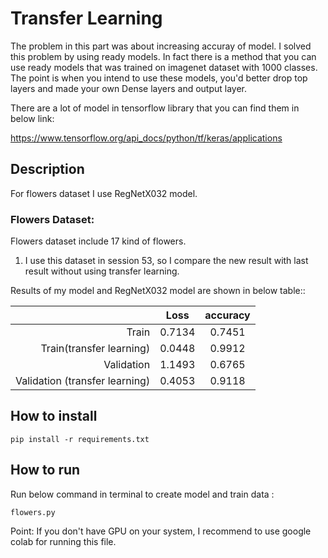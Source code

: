 # Transfer Learning 

The problem in this part was about increasing accuray of model. I solved this problem by using ready models.
In fact there is a method that you can use ready models that was trained on imagenet dataset with 1000 classes. The point is when you intend to use these models, you'd better drop top layers and made your own Dense layers and output layer.

There are a lot of model in tensorflow library that you can find them in below link:

https://www.tensorflow.org/api_docs/python/tf/keras/applications

## Description

For flowers dataset I use RegNetX032 model.

### Flowers Dataset:

Flowers dataset include 17 kind of flowers.

1. I use this dataset in session 53, so I compare the new result with last result without using transfer learning. 

Results of my model and RegNetX032 model are shown in below table::
 
 |           |       Loss     |        accuracy     |
 |---------: | :----------------: |:----------------: |
 |    Train            |       0.7134            |        0.7451          |
 |    Train(transfer learning)       |        0.0448          |        0.9912          |
 |    Validation            |       1.1493            |        0.6765          |
 |    Validation (transfer learning)      |        0.4053          |        0.9118           |


## How to install

```
pip install -r requirements.txt
```

##  How to run

Run below command in terminal to create model and train data :

```
flowers.py
```

Point:   If you don't have GPU on your system, I recommend to use google colab for running this file. 
